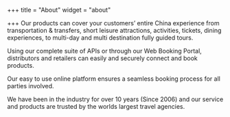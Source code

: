 +++
title = "About"
widget = "about"

+++
Our products can cover your customers’ entire China experience from transportation & transfers, short leisure attractions, activities, tickets, dining experiences, to multi-day and multi destination fully guided tours.  

Using our complete suite of APIs or through our Web Booking Portal, distributors and retailers can easily and securely connect and book products.

Our easy to use online platform ensures a seamless booking process for all parties involved. 

We have been in the industry for over 10 years (Since 2006) and our service and products are trusted by the worlds largest travel agencies.
